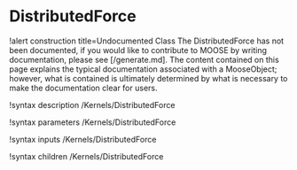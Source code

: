 <!-- MOOSE Documentation Stub: Remove this when content is added. -->

# DistributedForce

!alert construction title=Undocumented Class
The DistributedForce has not been documented, if you would like to contribute to MOOSE by
writing documentation, please see [/generate.md]. The content contained on this page explains
the typical documentation associated with a MooseObject; however, what is contained is ultimately
determined by what is necessary to make the documentation clear for users.

!syntax description /Kernels/DistributedForce

!syntax parameters /Kernels/DistributedForce

!syntax inputs /Kernels/DistributedForce

!syntax children /Kernels/DistributedForce
